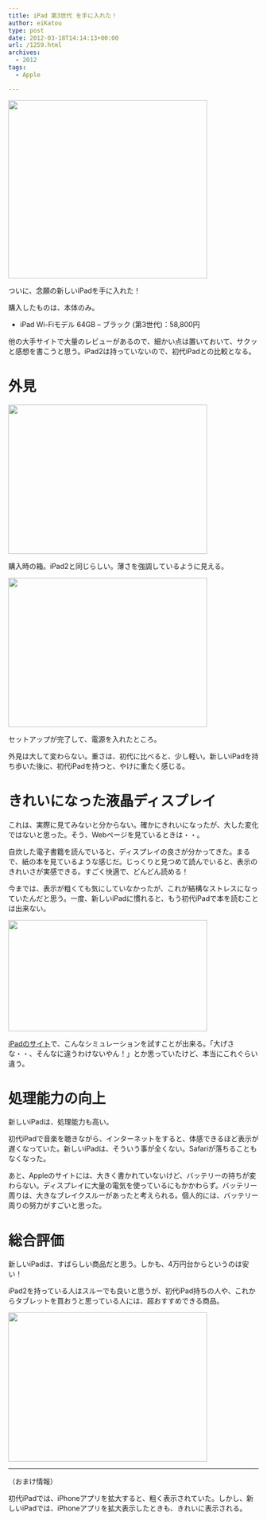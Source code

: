 ```yaml
---
title: iPad 第3世代 を手に入れた！
author: eiKatou
type: post
date: 2012-03-18T14:14:13+00:00
url: /1259.html
archives:
  - 2012
tags:
  - Apple

---
```

[<img src="http://eikatou.net/blog/wp-content/blog/uploads/2012/03/201203_ipad0.png" alt="" title="201203_ipad0" width="400" height="358" class="alignnone size-full wp-image-1274" srcset="/blog/uploads/2012/03/201203_ipad0.png 400w, /blog/uploads/2012/03/201203_ipad0-300x268.png 300w, /blog/uploads/2012/03/201203_ipad0-335x300.png 335w" sizes="(max-width: 400px) 100vw, 400px" />][1]
  
ついに、念願の新しいiPadを手に入れた！

購入したものは、本体のみ。

  * iPad Wi-Fiモデル 64GB &#8211; ブラック (第3世代)：58,800円

他の大手サイトで大量のレビューがあるので、細かい点は置いておいて、サクッと感想を書こうと思う。iPad2は持っていないので、初代iPadとの比較となる。

<!--more-->

# 外見

[<img src="http://eikatou.net/blog/wp-content/blog/uploads/2012/03/201203_ipad1.jpg" alt="" title="201203_ipad1" width="400" height="300" class="alignnone size-full wp-image-1260" srcset="/blog/uploads/2012/03/201203_ipad1.jpg 400w, /blog/uploads/2012/03/201203_ipad1-300x225.jpg 300w" sizes="(max-width: 400px) 100vw, 400px" />][2]
  
購入時の箱。iPad2と同じらしい。薄さを強調しているように見える。

[<img src="http://eikatou.net/blog/wp-content/blog/uploads/2012/03/201203_ipad2.jpg" alt="" title="201203_ipad2" width="400" height="300" class="alignnone size-full wp-image-1261" srcset="/blog/uploads/2012/03/201203_ipad2.jpg 400w, /blog/uploads/2012/03/201203_ipad2-300x225.jpg 300w" sizes="(max-width: 400px) 100vw, 400px" />][3]
  
セットアップが完了して、電源を入れたところ。

外見は大して変わらない。重さは、初代に比べると、少し軽い。新しいiPadを持ち歩いた後に、初代iPadを持つと、やけに重たく感じる。

# きれいになった液晶ディスプレイ

これは、実際に見てみないと分からない。確かにきれいになったが、大した変化ではないと思った。そう、Webページを見ているときは・・。

自炊した電子書籍を読んでいると、ディスプレイの良さが分かってきた。まるで、紙の本を見ているような感じだ。じっくりと見つめて読んでいると、表示のきれいさが実感できる。すごく快適で、どんどん読める！

今までは、表示が粗くても気にしていなかったが、これが結構なストレスになっていたんだと思う。一度、新しいiPadに慣れると、もう初代iPadで本を読むことは出来ない。

[<img src="http://eikatou.net/blog/wp-content/blog/uploads/2012/03/201203_ipad4.png" alt="" title="201203_ipad4" width="400" height="224" class="alignnone size-full wp-image-1280" srcset="/blog/uploads/2012/03/201203_ipad4.png 400w, /blog/uploads/2012/03/201203_ipad4-300x168.png 300w" sizes="(max-width: 400px) 100vw, 400px" />][4]
  
[iPadのサイト][5]で、こんなシミュレーションを試すことが出来る。「大げさな・・、そんなに違うわけないやん！」とか思っていたけど、本当にこれぐらい違う。

# 処理能力の向上

新しいiPadは、処理能力も高い。

初代iPadで音楽を聴きながら、インターネットをすると、体感できるほど表示が遅くなっていた。新しいiPadは、そういう事が全くない。Safariが落ちることもなくなった。

あと、Appleのサイトには、大きく書かれていないけど、バッテリーの持ちが変わらない。ディスプレイに大量の電気を使っているにもかかわらず。バッテリー周りは、大きなブレイクスルーがあったと考えられる。個人的には、バッテリー周りの努力がすごいと思った。

# 総合評価

新しいiPadは、すばらしい商品だと思う。しかも、4万円台からというのは安い！

iPad2を持っている人はスルーでも良いと思うが、初代iPad持ちの人や、これからタブレットを買おうと思っている人には、超おすすめできる商品。
  
[<img src="http://eikatou.net/blog/wp-content/blog/uploads/2012/03/201203_ipad31.jpg" alt="" title="201203_ipad3" width="400" height="300" class="alignnone size-full wp-image-1262" srcset="/blog/uploads/2012/03/201203_ipad31.jpg 400w, /blog/uploads/2012/03/201203_ipad31-300x225.jpg 300w" sizes="(max-width: 400px) 100vw, 400px" />][6]

* * *

（おまけ情報）
  
初代iPadでは、iPhoneアプリを拡大すると、粗く表示されていた。しかし、新しいiPadでは、iPhoneアプリを拡大表示したときも、きれいに表示される。

 [1]: http://eikatou.net/blog/wp-content/blog/uploads/2012/03/201203_ipad0.png
 [2]: http://eikatou.net/blog/wp-content/blog/uploads/2012/03/201203_ipad1.jpg
 [3]: http://eikatou.net/blog/wp-content/blog/uploads/2012/03/201203_ipad2.jpg
 [4]: http://eikatou.net/blog/wp-content/blog/uploads/2012/03/201203_ipad4.png
 [5]: http://www.apple.com/jp/ipad/features/
 [6]: http://eikatou.net/blog/wp-content/blog/uploads/2012/03/201203_ipad31.jpg
